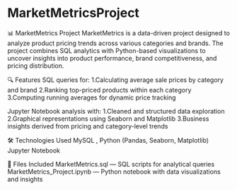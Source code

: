 # MarketMetricsProject
📊 MarketMetrics Project
MarketMetrics is a data-driven project designed to analyze product pricing trends across various categories and brands. The project combines SQL analytics with Python-based visualizations to uncover insights into product performance, brand competitiveness, and pricing distribution.

🔍 Features
SQL queries for:
1.Calculating average sale prices by category and brand
2.Ranking top-priced products within each category
3.Computing running averages for dynamic price tracking

Jupyter Notebook analysis with:
1.Cleaned and structured data exploration
2.Graphical representations using Seaborn and Matplotlib
3.Business insights derived from pricing and category-level trends

🛠 Technologies Used
MySQL , Python (Pandas, Seaborn, Matplotlib)
Jupyter Notebook

📁 Files Included
MarketMetrics.sql — SQL scripts for analytical queries
MarketMetrics_Project.ipynb — Python notebook with data visualizations and insights

